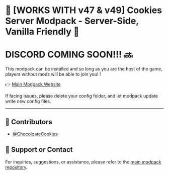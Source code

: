 # 🍪 [WORKS WITH v47 & v49] Cookies Server Modpack - Server-Side, Vanilla Friendly 🍪

# DISCORD COMING SOON!!! 🔜

This modpack can be installed and so long as you are the host of the game, players without mods will be able to join you! !


👉 [Main Modpack Website](https://thunderstore.io/c/lethal-company/p/ChocolateCookies/Cookies_Vision_Modpack/)

If facing issues, please delete your config folder, and let modpack update write new config files.

---

## 👥 Contributors

- [@ChocoloateCookies](https://github.com/direpromise)

## 💬 Support or Contact

For inquiries, suggestions, or assistance, please refer to the [main modpack repository](https://github.com/direpromise/CookiesVisionModpack).
